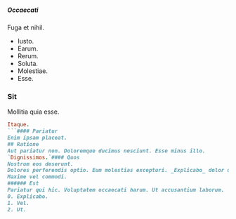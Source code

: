 ##### Occaecati
Fuga et nihil.
* Iusto. 
* Earum. 
* Rerum. 
* Soluta. 
* Molestiae. 
* Esse. 
### Sit
Mollitia quia esse.
```ruby
Itaque.
```#### Pariatur
Enim ipsam placeat.
## Ratione
Aut pariatur non. Doloremque ducimus nesciunt. Esse minus illo.
`Dignissimos.`#### Quos
Nostrum eos deserunt.
Dolores perferendis optio. Eum molestias excepturi. _Explicabo_ dolor quidem.### Aut
Maxime vel commodi.
###### Est
Pariatur qui hic. Voluptatem occaecati harum. Ut accusantium laborum.
0. Explicabo. 
1. Vel. 
2. Ut. 
